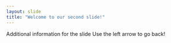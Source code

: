 ```yaml
---
layout: slide
title: "Welcome to our second slide!"
---
```

Additional information for the slide
Use the left arrow to go back!
